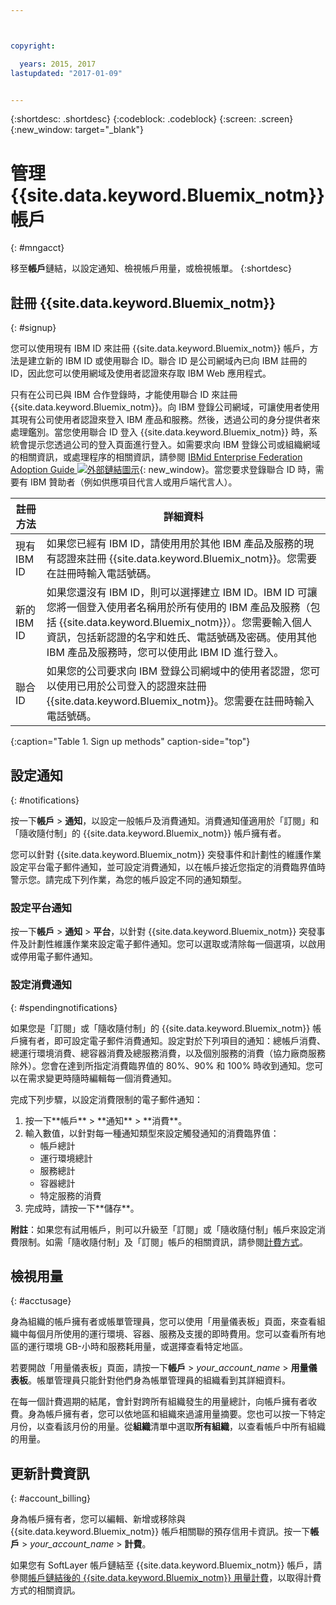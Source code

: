 ```yaml
---



copyright:

  years: 2015, 2017
lastupdated: "2017-01-09"


---
```


{:shortdesc: .shortdesc}
{:codeblock: .codeblock}
{:screen: .screen}
{:new_window: target="_blank"}

# 管理 {{site.data.keyword.Bluemix_notm}} 帳戶
{: #mngacct}

移至**帳戶**鏈結，以設定通知、檢視帳戶用量，或檢視帳單。
{:shortdesc}

## 註冊 {{site.data.keyword.Bluemix_notm}}
{: #signup}

您可以使用現有 IBM ID 來註冊 {{site.data.keyword.Bluemix_notm}} 帳戶，方法是建立新的 IBM ID 或使用聯合 ID。聯合 ID 是公司網域內已向 IBM 註冊的 ID，因此您可以使用網域及使用者認證來存取 IBM Web 應用程式。  

只有在公司已與 IBM 合作登錄時，才能使用聯合 ID 來註冊 {{site.data.keyword.Bluemix_notm}}。向 IBM 登錄公司網域，可讓使用者使用其現有公司使用者認證來登入 IBM 產品和服務。然後，透過公司的身分提供者來處理鑑別。當您使用聯合 ID 登入 {{site.data.keyword.Bluemix_notm}} 時，系統會提示您透過公司的登入頁面進行登入。如需要求向 IBM 登錄公司或組織網域的相關資訊，或處理程序的相關資訊，請參閱 [IBMid Enterprise Federation Adoption Guide ![外部鏈結圖示](../icons/launch-glyph.svg)](https://ibm.box.com/v/IBMid-Federation-Guide){: new_window}。當您要求登錄聯合 ID 時，需要有 IBM 贊助者（例如供應項目代言人或用戶端代言人）。

| 註冊方法 | 詳細資料 |    
|-----------------|---------|
|現有 IBM ID | 如果您已經有 IBM ID，請使用用於其他 IBM 產品及服務的現有認證來註冊 {{site.data.keyword.Bluemix_notm}}。您需要在註冊時輸入電話號碼。 |
|新的 IBM ID | 如果您還沒有 IBM ID，則可以選擇建立 IBM ID。IBM ID 可讓您將一個登入使用者名稱用於所有使用的 IBM 產品及服務（包括 {{site.data.keyword.Bluemix_notm}}）。您需要輸入個人資訊，包括新認證的名字和姓氏、電話號碼及密碼。使用其他 IBM 產品及服務時，您可以使用此 IBM ID 進行登入。  |
|聯合 ID | 如果您的公司要求向 IBM 登錄公司網域中的使用者認證，您可以使用已用於公司登入的認證來註冊 {{site.data.keyword.Bluemix_notm}}。您需要在註冊時輸入電話號碼。 |
{:caption="Table 1. Sign up methods" caption-side="top"}

## 設定通知
{: #notifications}

按一下**帳戶** &gt; **通知**，以設定一般帳戶及消費通知。消費通知僅適用於「訂閱」和「隨收隨付制」的 {{site.data.keyword.Bluemix_notm}} 帳戶擁有者。

您可以針對 {{site.data.keyword.Bluemix_notm}} 突發事件和計劃性的維護作業設定平台電子郵件通知，並可設定消費通知，以在帳戶接近您指定的消費臨界值時警示您。請完成下列作業，為您的帳戶設定不同的通知類型。

### 設定平台通知

按一下**帳戶** &gt; **通知** &gt; **平台**，以針對 {{site.data.keyword.Bluemix_notm}} 突發事件及計劃性維護作業來設定電子郵件通知。您可以選取或清除每一個選項，以啟用或停用電子郵件通知。

<!-- staging only

**Note**: You are always alerted by email about emergencies and pricing changes.

On the **Platform** tab you can also customize notifications for your orgs, spaces, or applications. Complete the following steps to add a customized notification:

<ol>
<li>Select **Add a Notification**.</li>
<li>Use the search field to find the org, application, service, or resource that you want to set a notification for, or expand the item in the pre-populated list.</li>
<li>Select *Email* to set the notification type.</li>
</ol>

staging only end -->

### 設定消費通知
{: #spendingnotifications}

如果您是「訂閱」或「隨收隨付制」的 {{site.data.keyword.Bluemix_notm}} 帳戶擁有者，即可設定電子郵件消費通知。設定對於下列項目的通知：總帳戶消費、總運行環境消費、總容器消費及總服務消費，以及個別服務的消費（協力廠商服務除外）。您會在達到所指定消費臨界值的 80%、90% 和 100% 時收到通知。您可以在需求變更時隨時編輯每一個消費通知。

完成下列步驟，以設定消費限制的電子郵件通知：

<ol>
<li>按一下**帳戶** &gt; **通知** &gt; **消費**。</li>
<li>輸入數值，以針對每一種通知類型來設定觸發通知的消費臨界值：<br />
<ul>
<li>帳戶總計</li>
<li>運行環境總計</li>
<li>服務總計</li>
<li>容器總計</li>
<li>特定服務的消費</li>
</ul>
</li>
<li>完成時，請按一下**儲存**。</li>
</ol>

**附註**：如果您有試用帳戶，則可以升級至「訂閱」或「隨收隨付制」帳戶來設定消費限制。如需「隨收隨付制」及「訂閱」帳戶的相關資訊，請參閱[計費方式](/docs/pricing/index.html#pay-accounts)。

## 檢視用量
{: #acctusage}

身為組織的帳戶擁有者或帳單管理員，您可以使用「用量儀表板」頁面，來查看組織中每個月所使用的運行環境、容器、服務及支援的即時費用。您可以查看所有地區的運行環境 GB-小時和服務耗用量，或選擇查看特定地區。

若要開啟「用量儀表板」頁面，請按一下**帳戶** &gt; *your_account_name* &gt; **用量儀表板**。帳單管理員只能針對他們身為帳單管理員的組織看到其詳細資料。

在每一個計費週期的結尾，會針對跨所有組織發生的用量總計，向帳戶擁有者收費。身為帳戶擁有者，您可以依地區和組織來過濾用量摘要。您也可以按一下特定月份，以查看該月份的用量。從**組織**清單中選取**所有組織**，以查看帳戶中所有組織的用量。

## 更新計費資訊
{: #account_billing}

身為帳戶擁有者，您可以編輯、新增或移除與 {{site.data.keyword.Bluemix_notm}} 帳戶相關聯的預存信用卡資訊。按一下**帳戶** &gt; *your_account_name* &gt; **計費**。

如果您有 SoftLayer 帳戶鏈結至 {{site.data.keyword.Bluemix_notm}} 帳戶，請參閱[帳戶鏈結後的 {{site.data.keyword.Bluemix_notm}} 用量計費](/docs/admin/softlayerlink.html#bill_usage)，以取得計費方式的相關資訊。
